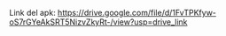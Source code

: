 Link del apk: https://drive.google.com/file/d/1FvTPKfyw-oS7rGYeAkSRT5NizvZkyRt-/view?usp=drive_link
